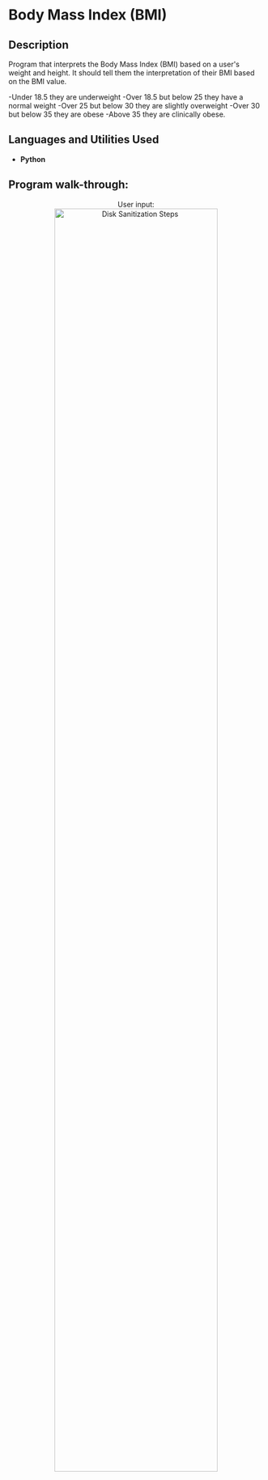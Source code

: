 <h1>Body Mass Index (BMI)</h1>

<h2>Description</h2>

Program that interprets the Body Mass Index (BMI) based on a user's weight and height.
It should tell them the interpretation of their BMI based on the BMI value.

 -Under 18.5 they are underweight
 -Over 18.5 but below 25 they have a normal weight
 -Over 25 but below 30 they are slightly overweight
 -Over 30 but below 35 they are obese
 -Above 35 they are clinically obese.
<br />


<h2>Languages and Utilities Used</h2>

- <b>Python</b> 

<h2>Program walk-through:</h2>

<p align="center">
User input: <br/>
<img src="[https://i.imgur.com/ROgwshx.png](https://i.imgur.com/8wpgWjx.png)" height="80%" width="80%" alt="Disk Sanitization Steps"/>
<br />

